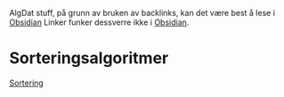 AlgDat stuff, på grunn av bruken av backlinks, kan det være best å lese i [Obsidian](https://obsidian.md/)
Linker funker dessverre ikke i [Obsidian](https://www.youtube.com/watch?v=dQw4w9WgXcQ&ab_channel=RickAstley).

# Sorteringsalgoritmer
[Sortering](Sorteringsalgoritmer.md)